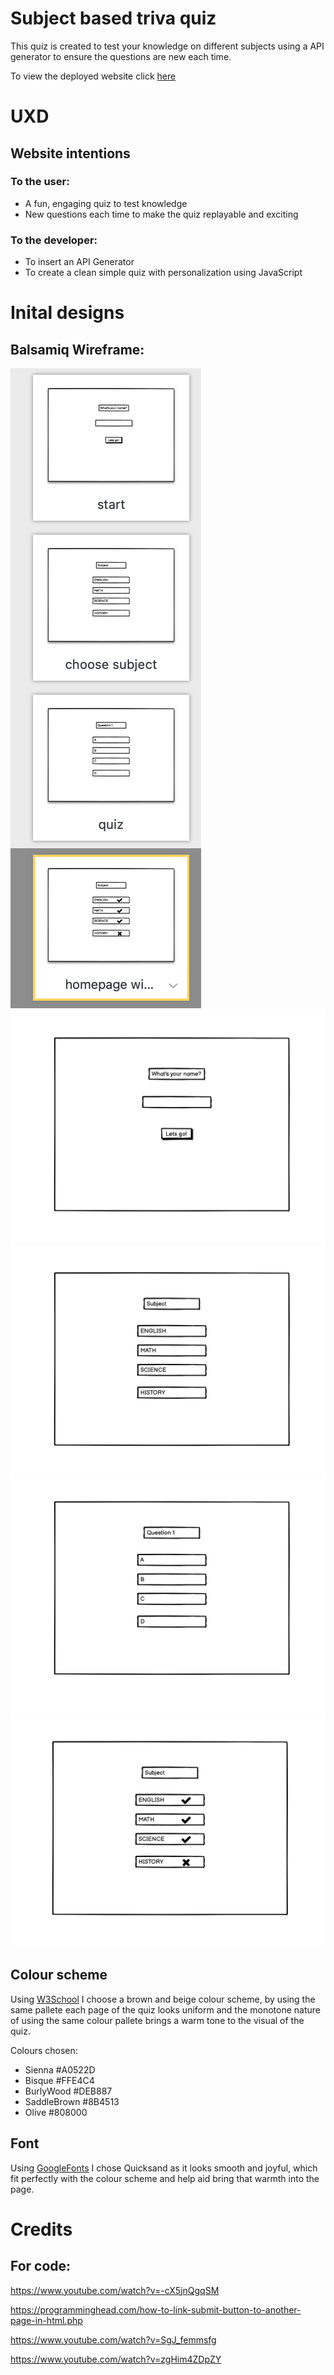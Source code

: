 # Subject based triva quiz

This quiz is created to test your knowledge on different subjects using a API generator to ensure the questions are new each time.

To view the deployed website click [here](https://debbie-herridge.github.io/trivia-quiz/)

# UXD

## Website intentions

### To the user:

- A fun, engaging quiz to test knowledge
- New questions each time to make the quiz replayable and exciting

### To the developer:

- To insert an API Generator 
- To create a clean simple quiz with personalization using JavaScript


# Inital designs

## Balsamiq Wireframe:

![Balsamiq Wireframes](/assets/images/all-frames.png)
![Balsamiq Wireframes - name form](/assets/images/name-form.png)
![Balsamiq Wireframes - quiz home](/assets/images/quiz-home.png)
![Balsamiq Wireframes - questions](/assets/images/questions.png)
![Balsamiq Wireframes - homepage with scores](/assets/images/quiz-home-with-scores.png)

## Colour scheme

Using [W3School](https://www.w3schools.com/cssref/css_colors.asp) I choose a brown and beige colour scheme, by using the same pallete each page of the quiz looks uniform and the monotone nature of using the same colour pallete brings a warm tone to the visual of the quiz.

Colours chosen:

- Sienna #A0522D
- Bisque #FFE4C4
- BurlyWood #DEB887
- SaddleBrown #8B4513
- Olive #808000


## Font

Using [GoogleFonts](https://fonts.google.com/specimen/Quicksand?sort=popularity&preview.text=WHAT%20IS%20YOUR%20NAME%3F&preview.text_type=custom) I chose Quicksand as it looks smooth and joyful, which fit perfectly with the colour scheme and help aid bring that warmth into the page.



# Credits

## For code:









https://www.youtube.com/watch?v=-cX5jnQgqSM

https://programminghead.com/how-to-link-submit-button-to-another-page-in-html.php

https://www.youtube.com/watch?v=SgJ_femmsfg

https://www.youtube.com/watch?v=zgHim4ZDpZY
